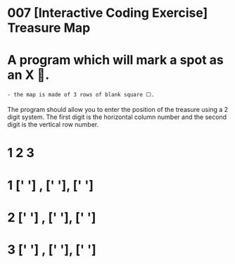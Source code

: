 # 007 [Interactive Coding Exercise] Treasure Map
# A program which will mark a spot as an X 🙂.
    - the map is made of 3 rows of blank square ⬜.

The program should allow you to enter the position of the treasure using a 2 digit system.
The first digit is the horizontal column number and the second digit is the vertical row number.
#    1       2      3
# 1  ['  '] , ['  '], [' ']
# 2 ['  '] , ['  '], [' ']
# 3 ['  '] , ['  '], [' ']
